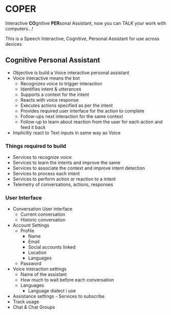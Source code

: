 # COPER
Interactive **CO**gnitive **PER**sonal Assistant, now you can TALK your work with computers...!

This is a Speech Interactive, Cognitive, Personal Assistant for use across devices

## Cognitive Personal Assistant
- Objective is build a Voice interactive personal assistant
- Voice interactive means the bot
    - Recognizes voice to trigger interaction
    - Identifies intent & utterances
    - Supports a context for the intent
    - Reacts with voice response
    - Executes actions specified as per the intent
    - Provides required user interface for the action to complete
    - Follow-ups next interaction for the same context
    - Follow-up to learn about reaction from the user for each action and feed it back
- Implicitly react to Text inputs in same way as Voice

### Things required to build
- Services to recognize voice
- Services to learn the intents and improve the same
- Services to associate the context and improve intent detection
- Services to process each intent
- Services to perform action or reaction to a intent
- Telemetry of conversations, actions, responses

### User Interface
- Conversation User interface
    - Current conversation
    - Historic conversation
- Account Settings
    - Profile
        - Name
        - Email
        - Social accounts linked
        - Location
        - Languages
    - Password
- Voice interaction settings
    - Name of the assistant
    - How much to wait before each conversation
    - Languages
        - Language dialect i use
- Assistance settings
        - Services to subscribe
- Track usage
- Chat & Chat Groups
